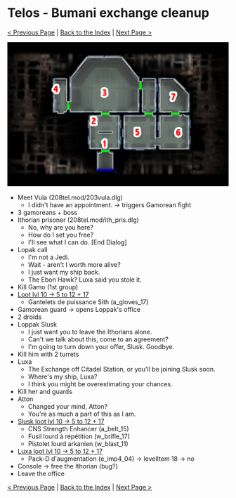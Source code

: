# Telos - Bumani exchange cleanup

[< Previous Page](./07_Telos.md) |
[Back to the Index](../index.md) |
[Next Page >](./09_Telos.md)

![](img/08_Telos/08_Telos_map.png)

- Meet Vula (208tel.mod/203vula.dlg)
  - I didn't have an appointment. -> triggers Gamorean fight
- 3 gamoreans + boss
- Ithorian prisoner (208tel.mod/ith_pris.dlg)
  - No, why are you here?
  - How do I set you free?
  - I'll see what I can do. [End Dialog]
- Lopak call
  - I'm not a Jedi.
  - Wait - aren't I worth more alive?
  - I just want my ship back.
  - The Ebon Hawk? Luxa said you stole it.
- Kill Gamo (1st group)
- [Loot lvl 10 -> 5 to 12 + 17](http://assiste.free.fr/kotor_2/040_telos_citadelle_diplomatie_ithorienne_bumani_echange_luxa_loppak_slusk.html#mort_de_bennok_et_sa_bande)
  - Gantelets de puissance Sith (a_gloves_17)
- Gamorean guard -> opens Loppak's office
- 2 droids
- Loppak Slusk
  - I just want you to leave the Ithorians alone.
  - Can't we talk about this, come to an agreement?
  - I'm going to turn down your offer, Slusk. Goodbye.
- Kill him with 2 turrets
- Luxa
  - The Exchange off Citadel Station, or you'll be joining Slusk soon.
  - Where's my ship, Luxa?
  - I think you might be overestimating your chances.
- Kill her and guards
- Atton
  - Changed your mind, Atton?
  - You're as much a part of this as I am.
- [Slusk loot lvl 10 -> 5 to 12 + 17](http://assiste.free.fr/kotor_2/040_telos_citadelle_diplomatie_ithorienne_bumani_echange_luxa_loppak_slusk.html#mort_de_luxa_et_sa_bande)
  - CNS Strength Enhancer (a_belt_15)
  - Fusil lourd à répétition (w_brifle_17)
  - Pistolet lourd arkanien (w_blast_11)
- [Luxa loot lvl 10 -> 5 to 12 + 17](http://assiste.free.fr/kotor_2/040_telos_citadelle_diplomatie_ithorienne_bumani_echange_luxa_loppak_slusk.html#diplomatie_ithorienne)
  - Pack-D d'augmentation (e_imp4_04) -> levelItem 18 -> no
- Console -> free the Ithorian (bug?)
- Leave the office


[< Previous Page](./07_Telos.md) |
[Back to the Index](../index.md) |
[Next Page >](./09_Telos.md)
